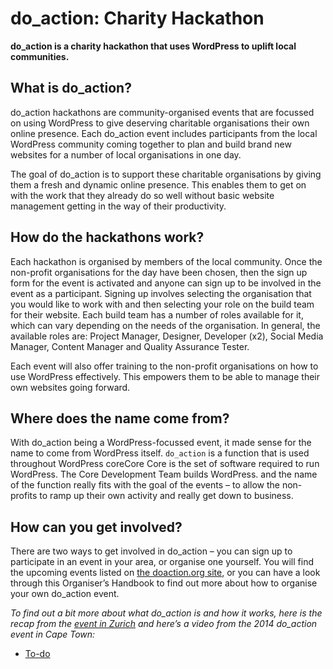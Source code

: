 # do_action: Charity Hackathon

**do\_action is a charity hackathon that uses WordPress to uplift local communities.**

## What is do\_action?

do\_action hackathons are community-organised events that are focussed on using WordPress to give deserving charitable organisations their own online presence. Each do\_action event includes participants from the local WordPress community coming together to plan and build brand new websites for a number of local organisations in one day.

The goal of do\_action is to support these charitable organisations by giving them a fresh and dynamic online presence. This enables them to get on with the work that they already do so well without basic website management getting in the way of their productivity.

## How do the hackathons work?

Each hackathon is organised by members of the local community. Once the non-profit organisations for the day have been chosen, then the sign up form for the event is activated and anyone can sign up to be involved in the event as a participant. Signing up involves selecting the organisation that you would like to work with and then selecting your role on the build team for their website. Each build team has a number of roles available for it, which can vary depending on the needs of the organisation. In general, the available roles are: Project Manager, Designer, Developer (x2), Social Media Manager, Content Manager and Quality Assurance Tester.

Each event will also offer training to the non-profit organisations on how to use WordPress effectively. This empowers them to be able to manage their own websites going forward.

## Where does the name come from?

With do\_action being a WordPress-focussed event, it made sense for the name to come from WordPress itself. `do_action` is a function that is used throughout WordPress coreCore Core is the set of software required to run WordPress. The Core Development Team builds WordPress. and the name of the function really fits with the goal of the events – to allow the non-profits to ramp up their own activity and really get down to business.

## How can you get involved?

There are two ways to get involved in do\_action – you can sign up to participate in an event in your area, or organise one yourself. You will find the upcoming events listed on [the doaction.org site](http://doaction.org/), or you can have a look through this Organiser’s Handbook to find out more about how to organise your own do\_action event.

*To find out a bit more about what do\_action is and how it works, here is the recap from the [event in Zurich](https://make.wordpress.org/community/2018/05/21/do_action-zurich-2018/) and here’s a video from the 2014 do\_action event in Cape Town:*

*   [To-do](# "To-do")